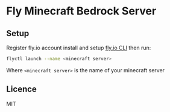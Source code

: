 # Fly Minecraft Bedrock Server

## Setup

Register fly.io account
install and setup [fly.io CLI](https://fly.io/docs/flyctl/install/) then run:

```bash
flyctl launch --name <minecraft server>
```

Where `<minecraft server>` is the name of your minecraft server

## Licence

MIT
